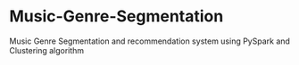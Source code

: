 # Music-Genre-Segmentation
Music Genre Segmentation and recommendation system using PySpark and Clustering algorithm
